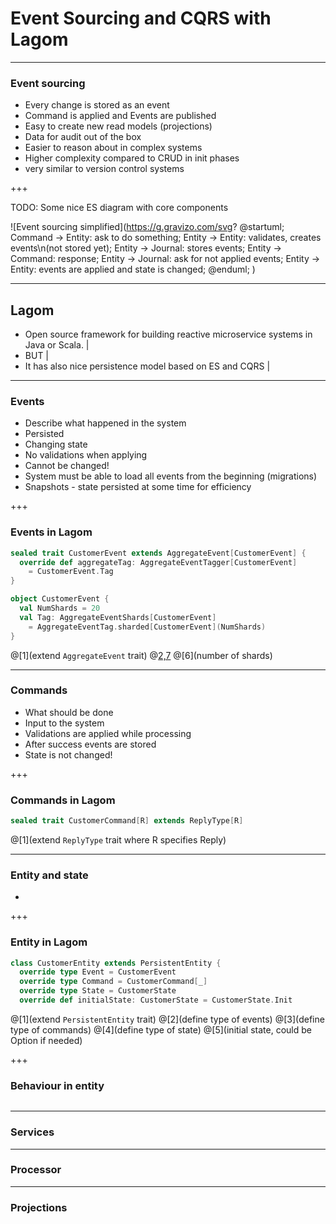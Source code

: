 # Event Sourcing and CQRS with Lagom

---

### Event sourcing

- Every change is stored as an event
- Command is applied and Events are published
- Easy to create new read models (projections)
- Data for audit out of the box
- Easier to reason about in complex systems
- Higher complexity compared to CRUD in init phases
- very similar to version control systems

+++

TODO: Some nice ES diagram with core components

![Event sourcing simplified](https://g.gravizo.com/svg?
@startuml;
Command -> Entity: ask to do something;
Entity -> Entity: validates, creates events\n(not stored yet);
Entity -> Journal: stores events;
Entity -> Command: response;
Entity -> Journal: ask for not applied events;
Entity -> Entity: events are applied and state is changed;
@enduml;
)

---

## Lagom

- Open source framework for building reactive microservice systems in Java or Scala. |
- BUT |
- It has also nice persistence model based on ES and CQRS |

---

### Events

- Describe what happened in the system
- Persisted
- Changing state
- No validations when applying
- Cannot be changed!
- System must be able to load all events from the beginning (migrations)
- Snapshots - state persisted at some time for efficiency

+++

### Events in Lagom

```scala
sealed trait CustomerEvent extends AggregateEvent[CustomerEvent] {
  override def aggregateTag: AggregateEventTagger[CustomerEvent] 
    = CustomerEvent.Tag
}

object CustomerEvent {
  val NumShards = 20
  val Tag: AggregateEventShards[CustomerEvent]
    = AggregateEventTag.sharded[CustomerEvent](NumShards)
}
```
@[1](extend `AggregateEvent` trait)
@[2,7](aggregateTag)
@[6](number of shards)

---

### Commands

- What should be done 
- Input to the system
- Validations are applied while processing
- After success events are stored
- State is not changed!

+++

### Commands in Lagom 

```scala
sealed trait CustomerCommand[R] extends ReplyType[R]
```

@[1](extend `ReplyType` trait where R specifies Reply)

---

### Entity and state

- 

+++

### Entity in Lagom

```scala
class CustomerEntity extends PersistentEntity {
  override type Event = CustomerEvent
  override type Command = CustomerCommand[_]
  override type State = CustomerState
  override def initialState: CustomerState = CustomerState.Init
```

@[1](extend `PersistentEntity` trait)
@[2](define type of events)
@[3](define type of commands)
@[4](define type of state)
@[5](initial state, could be Option if needed)

+++

### Behaviour in entity

```scala

```

---

### Services

---

### Processor

---

### Projections